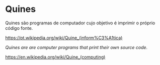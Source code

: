 # Quines
Quines são programas de computador cujo objetivo é imprimir o próprio código fonte.

https://pt.wikipedia.org/wiki/Quine_(inform%C3%A1tica)

*Quines are are computer programs that print their own source code.*

https://en.wikipedia.org/wiki/Quine_(computing)